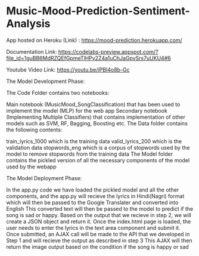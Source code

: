 # Music-Mood-Prediction-Sentiment-Analysis
App hosted on Heroku (Link) : https://mood-prediction.herokuapp.com/

Documentation Link: https://codelabs-preview.appspot.com/?file_id=1guBB6MdRZQEfGpmeTlHPv2Z4a1uChJaGpvSrs7uUKU4#6

Youtube Video Link: https://youtu.be/jPBI4o8b-Gc

The Model Development Phase:

The Code Folder contains two notebooks:

Main notebook (MusicMood_SongClassification) that has been used to implement the model (MLP) for the web app
Secondary notebook (Implementing Multiple Classifiers) that contains implementation of other models such as SVM, RF, Bagging, Boosting etc.
The Data folder contains the following contents:

train_lyrics_1000 which is the training data
valid_lyrics_200 which is the validation data
stopwords_eng which is a corpus of stopwords used by the model to remove stopwords from the training data
The Model folder contains the pickled version of all the necessary components of the model used by the webapp

The Model Deployment Phase:

In the app.py code we have loaded the pickled model and all the other components, and the app.py will recieve the lyrics in Hindi(Nagri) format which will then be passed to the Google Translater and converted into English
This converted text will then be passed to the model to predict if the song is sad or happy.
Based on the output that we recieve in step 2, we will create a JSON object and return it.
Once the index.html page is loaded, the user needs to enter the lyrics in the text area component and submit it.
Once submitted, an AJAX call will be made to the API that we developed in Step 1 and will recieve the output as described in step 3
This AJAX will then return the image output based on the condition if the song is happy or sad
